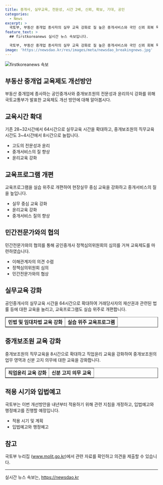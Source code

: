 ```yaml
---
title: 중개사, 실무교육, 전문성, 시간 2배, 신뢰, 확보, 기대, 공인
categories:
  - News
excerpt: >
  국토부, 부동산 중개업 종사자의 실무 교육 강화로 질 높은 중개서비스와 국민 신뢰 회복 목표. 공인중개사 실무교육 64시간 확대, 교육프로그램 실습 중심 개편. 중개보조원 직무교육 8시간으로 확대 및 직업윤리 교육 강화. 중개서비스 질 향상을 위해 민간전문가와 협회 등 의견 수렴. 국토부, 내년부터 적용을 위해 관련 법령 개정하고 입법예고, 행정예고 예정.
feature_text: >
  ## firstkoreanews 실시간 뉴스 속보입니다.

  국토부, 부동산 중개업 종사자의 실무 교육 강화로 질 높은 중개서비스와 국민 신뢰 회복 목표. 공인중개사 실무교육 64시간 확대, 교육프로그램 실습 중심 개편. 중개보조원 직무교육 8시간으로 확대 및 직업윤리 교육 강화. 중개서비스 질 향상을 위해 민간전문가와 협회 등 의견 수렴. 국토부, 내년부터 적용을 위해 관련 법령 개정하고 입법예고, 행정예고 예정.
image: 'https://newsdao.kr/res/images/meta/newsdao_breakingnews.jpg'
---
```


<p><img src="https://newsdao.kr/res/images/meta/newsdao_breakingnews.jpg" alt="firstkoreanews 속보" /></p>

<h2>부동산 중개업 교육제도 개선방안</h2>

<p data-ke-size="size16">부동산 중개업에 종사하는 공인중개사와 중개보조원의 전문성과 윤리의식 강화를 위해 국토교통부가 발표한 교육제도 개선 방안에 대해 알아봅시다.</p>

<h2>교육시간 확대</h2>

<p data-ke-size="size16">기존 28~32시간에서 64시간으로 실무교육 시간을 확대하고, 중개보조원의 직무교육 시간도 3~4시간에서 8시간으로 늘립니다.</p>

<ul>
    <li>고도의 전문성과 윤리</li>
    <li>중개서비스의 질 향상</li>
    <li>윤리교육 강화</li>
</ul>

<h2>교육프로그램 개편</h2>

<p data-ke-size="size16">교육프로그램을 실습 위주로 개편하여 현장실무 중심 교육을 강화하고 중개서비스의 질을 높입니다.</p>

<ul>
    <li>실무 중심 교육 강화</li>
    <li>윤리교육 강화</li>
    <li>중개서비스 질의 향상</li>
</ul>

<h2>민간전문가와의 협의</h2>

<p data-ke-size="size16">민간전문가와의 협의를 통해 공인중개사 정책심의위원회의 심의를 거쳐 교육제도를 마련하였습니다.</p>

<ul>
    <li>이해관계자의 의견 수렴</li>
    <li>정책심의위원회 심의</li>
    <li>민간전문가와의 협상</li>
</ul>

<h2>실무교육 강화</h2>

<p data-ke-size="size16">공인중개사의 실무교육 시간을 64시간으로 확대하여 거래당사자의 재산권과 관련된 법률 등에 대한 교육을 늘리고, 교육프로그램도 실습 위주로 개편합니다.</p>

<table style="border-collapse: collapse; width: 100%;" border="1"><tbody><tr><td style="text-align: center; height: 17px;"><b>민법 및 임대차법 교육 강화</b></td><td style="text-align: center; height: 17px;"><b>실습 위주 교육프로그램</b></td></tr></tbody></table>

<h2>중개보조원 교육 강화</h2>

<p data-ke-size="size16">중개보조원의 직무교육을 8시간으로 확대하고 직업윤리 교육을 강화하여 중개보조원의 업무 영역과 신분 고지 의무에 대한 교육을 강화합니다.</p>

<table style="border-collapse: collapse; width: 100%;" border="1"><tbody><tr><td style="text-align: center; height: 17px;"><b>직업윤리 교육 강화</b></td><td style="text-align: center; height: 17px;"><b>신분 고지 의무 교육</b></td></tr></tbody></table>

<h2>적용 시기와 입법예고</h2>

<p data-ke-size="size16">국토부는 이번 개선방안을 내년부터 적용하기 위해 관련 지침을 개정하고, 입법예고와 행정예고를 진행할 예정입니다.</p>

<ul>
    <li>적용 시기 및 계획</li>
    <li>입법예고와 행정예고</li>
</ul>

<h2>참고</h2>

<p data-ke-size="size16">국토부 누리집 (<a href="https://www.molit.go.kr">www.molit.go.kr</a>)에서 관련 자료를 확인하고 의견을 제출할 수 있습니다.</p>

<hr>
실시간 뉴스 속보는, <a href="https://newsdao.kr" rel="dofollow">https://newsdao.kr</a>


